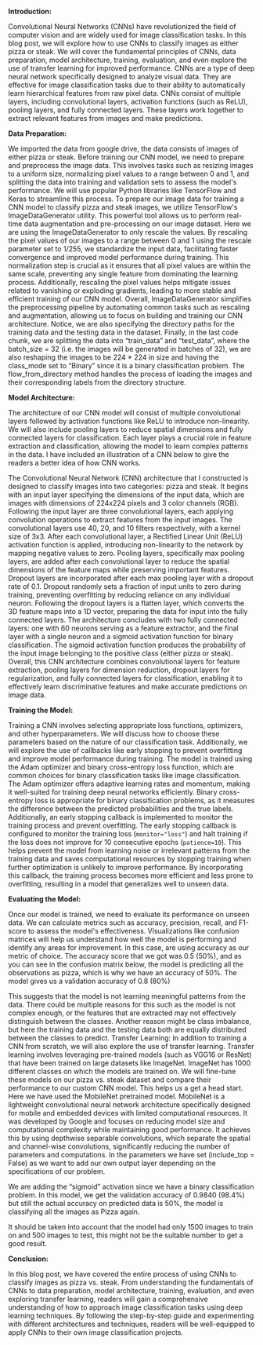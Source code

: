 **Introduction:**

Convolutional Neural Networks (CNNs) have revolutionized the field of computer vision and are widely used for image classification tasks. In this blog post, we will explore how to use CNNs to classify images as either pizza or steak. We will cover the fundamental principles of CNNs, data preparation, model architecture, training, evaluation, and even explore the use of transfer learning for improved performance.
CNNs are a type of deep neural network specifically designed to analyze visual data. They are effective for image classification tasks due to their ability to automatically learn hierarchical features from raw pixel data. CNNs consist of multiple layers, including convolutional layers, activation functions (such as ReLU), pooling layers, and fully connected layers. These layers work together to extract relevant features from images and make predictions.

**Data Preparation:**

We imported the data from google drive, the data consists of images of either pizza or steak.
Before training our CNN model, we need to prepare and preprocess the image data. This involves tasks such as resizing images to a uniform size, normalizing pixel values to a range between 0 and 1, and splitting the data into training and validation sets to assess the model's performance. We will use popular Python libraries like TensorFlow and Keras to streamline this process.
To prepare our image data for training a CNN model to classify pizza and steak images, we utilize TensorFlow's ImageDataGenerator utility. This powerful tool allows us to perform real-time data augmentation and pre-processing on our image dataset. Here we are using the ImageDataGenerator to only rescale the values.
By rescaling the pixel values of our images to a range between 0 and 1 using the rescale parameter set to 1/255, we standardize the input data, facilitating faster convergence and improved model performance during training. This normalization step is crucial as it ensures that all pixel values are within the same scale, preventing any single feature from dominating the learning process. 
Additionally, rescaling the pixel values helps mitigate issues related to vanishing or exploding gradients, leading to more stable and efficient training of our CNN model. Overall, ImageDataGenerator simplifies the preprocessing pipeline by automating common tasks such as rescaling and augmentation, allowing us to focus on building and training our CNN architecture.
Notice, we are also specifying the directory paths for the training data and the testing data in the dataset. Finally, in the last code chunk, we are splitting the data into “train_data” and “test_data”, where the batch_size = 32 (i.e. the images will be generated in batches of 32), we are also reshaping the images to be 224 * 224 in size and having the class_mode set to “Binary” since it is a binary classification problem. The flow_from_directory method handles the process of loading the images and their corresponding labels from the directory structure. 
 
**Model Architecture:**

The architecture of our CNN model will consist of multiple convolutional layers followed by activation functions like ReLU to introduce non-linearity. We will also include pooling layers to reduce spatial dimensions and fully connected layers for classification. Each layer plays a crucial role in feature extraction and classification, allowing the model to learn complex patterns in the data. I have included an illustration of a CNN below to give the readers a better idea of how CNN works. 
 
The Convolutional Neural Network (CNN) architecture that I constructed is designed to classify images into two categories: pizza and steak. It begins with an input layer specifying the dimensions of the input data, which are images with dimensions of 224x224 pixels and 3 color channels (RGB). Following the input layer are three convolutional layers, each applying convolution operations to extract features from the input images. The convolutional layers use 40, 20, and 10 filters respectively, with a kernel size of 3x3. After each convolutional layer, a Rectified Linear Unit (ReLU) activation function is applied, introducing non-linearity to the network by mapping negative values to zero.
Pooling layers, specifically max pooling layers, are added after each convolutional layer to reduce the spatial dimensions of the feature maps while preserving important features. Dropout layers are incorporated after each max pooling layer with a dropout rate of 0.1. Dropout randomly sets a fraction of input units to zero during training, preventing overfitting by reducing reliance on any individual neuron. Following the dropout layers is a flatten layer, which converts the 3D feature maps into a 1D vector, preparing the data for input into the fully connected layers.
The architecture concludes with two fully connected layers: one with 60 neurons serving as a feature extractor, and the final layer with a single neuron and a sigmoid activation function for binary classification. The sigmoid activation function produces the probability of the input image belonging to the positive class (either pizza or steak). Overall, this CNN architecture combines convolutional layers for feature extraction, pooling layers for dimension reduction, dropout layers for regularization, and fully connected layers for classification, enabling it to effectively learn discriminative features and make accurate predictions on image data. 

**Training the Model:**

Training a CNN involves selecting appropriate loss functions, optimizers, and other hyperparameters. We will discuss how to choose these parameters based on the nature of our classification task. Additionally, we will explore the use of callbacks like early stopping to prevent overfitting and improve model performance during training.
The model is trained using the Adam optimizer and binary cross-entropy loss function, which are common choices for binary classification tasks like image classification. The Adam optimizer offers adaptive learning rates and momentum, making it well-suited for training deep neural networks efficiently. Binary cross-entropy loss is appropriate for binary classification problems, as it measures the difference between the predicted probabilities and the true labels.
Additionally, an early stopping callback is implemented to monitor the training process and prevent overfitting. The early stopping callback is configured to monitor the training loss (`monitor="loss"`) and halt training if the loss does not improve for 10 consecutive epochs (`patience=10`). This helps prevent the model from learning noise or irrelevant patterns from the training data and saves computational resources by stopping training when further optimization is unlikely to improve performance. By incorporating this callback, the training process becomes more efficient and less prone to overfitting, resulting in a model that generalizes well to unseen data.
 
**Evaluating the Model:**

Once our model is trained, we need to evaluate its performance on unseen data. We can calculate metrics such as accuracy, precision, recall, and F1-score to assess the model's effectiveness. Visualizations like confusion matrices will help us understand how well the model is performing and identify any areas for improvement. In this case, are using accuracy as our metric of choice. The accuracy score that we got was 0.5 (50%), and as you can see in the confusion matrix below, the model is predicting all the observations as pizza, which is why we have an accuracy of 50%. The model gives us a validation accuracy of 0.8 (80%)
 
This suggests that the model is not learning meaningful patterns from the data. There could be multiple reasons for this such as the model is not complex enough, or the features that are extracted may not effectively distinguish between the classes. Another reason might be class imbalance, but here the training data and the testing data both are equally distributed between the classes to predict.
Transfer Learning:
In addition to training a CNN from scratch, we will also explore the use of transfer learning. Transfer learning involves leveraging pre-trained models (such as VGG16 or ResNet) that have been trained on large datasets like ImageNet. ImageNet has 1000 different classes on which the models are trained on. We will fine-tune these models on our pizza vs. steak dataset and compare their performance to our custom CNN model. This helps us a get a head start. 
Here we have used the MobileNet pretrained model.  MobileNet is a lightweight convolutional neural network architecture specifically designed for mobile and embedded devices with limited computational resources. It was developed by Google and focuses on reducing model size and computational complexity while maintaining good performance. It achieves this by using depthwise separable convolutions, which separate the spatial and channel-wise convolutions, significantly reducing the number of parameters and computations. 
In the parameters we have set (include_top = False) as we want to add our own output layer depending on the specifications of our problem.
 
We are adding the “sigmoid” activation since we have a binary classification problem. In this model, we get the validation accuracy of 0.9840 (98.4%) but still the actual accuracy on predicted data is 50%, the model is classifying all the images as Pizza again.
 
It should be taken into account that the model had only 1500 images to train on and 500 images to test, this might not be the suitable number to get a good result. 

**Conclusion:**

In this blog post, we have covered the entire process of using CNNs to classify images as pizza vs. steak. From understanding the fundamentals of CNNs to data preparation, model architecture, training, evaluation, and even exploring transfer learning, readers will gain a comprehensive understanding of how to approach image classification tasks using deep learning techniques. By following the step-by-step guide and experimenting with different architectures and techniques, readers will be well-equipped to apply CNNs to their own image classification projects.
